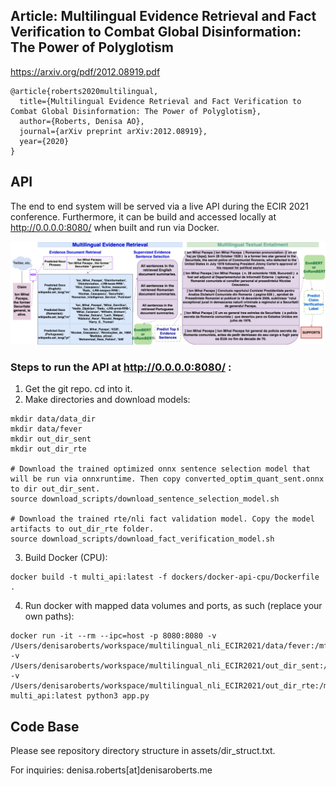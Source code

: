 ## Article: Multilingual Evidence Retrieval and Fact Verification to Combat Global Disinformation: The Power of Polyglotism
https://arxiv.org/pdf/2012.08919.pdf
```
@article{roberts2020multilingual,
  title={Multilingual Evidence Retrieval and Fact Verification to Combat Global Disinformation: The Power of Polyglotism},
  author={Roberts, Denisa AO},
  journal={arXiv preprint arXiv:2012.08919},
  year={2020}
}
```

## API
The end to end system will be served via a live API during the ECIR 2021 conference. Furthermore, it can be build and accessed locally at http://0.0.0.0:8080/ when built and run via Docker. 

![Multilingual evidence retrieval and fact verification system.](/assets/pacepa_eg.png)


### Steps to run the API at http://0.0.0.0:8080/  :

1. Get the git repo. cd into it.
2. Make directories and download models:

```
mkdir data/data_dir
mkdir data/fever
mkdir out_dir_sent
mkdir out_dir_rte

# Download the trained optimized onnx sentence selection model that will be run via onnxruntime. Then copy converted_optim_quant_sent.onnx to dir out_dir_sent.
source download_scripts/download_sentence_selection_model.sh

# Download the trained rte/nli fact validation model. Copy the model artifacts to out_dir_rte folder.
source download_scripts/download_fact_verification_model.sh
```
3. Build Docker (CPU):
```
docker build -t multi_api:latest -f dockers/docker-api-cpu/Dockerfile .
```

4. Run docker with mapped data volumes and ports, as such (replace your own paths):
```
docker run -it --rm --ipc=host -p 8080:8080 -v /Users/denisaroberts/workspace/multilingual_nli_ECIR2021/data/fever:/mfactcheck/data -v /Users/denisaroberts/workspace/multilingual_nli_ECIR2021/out_dir_sent:/mfactcheck/out_dir_sent -v /Users/denisaroberts/workspace/multilingual_nli_ECIR2021/out_dir_rte:/mfactcheck/out_dir_rte multi_api:latest python3 app.py
```

## Code Base
Please see repository directory structure in assets/dir_struct.txt.


For inquiries: denisa.roberts[at]denisaroberts.me


